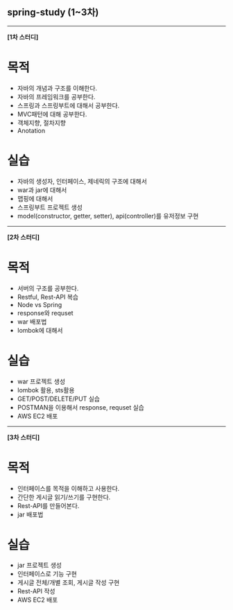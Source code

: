 ## spring-study (1~3차)


***
**[1차 스터디]**

# 목적
- 자바의 개념과 구조를 이해한다.
- 자바의 프레임워크를 공부한다.
- 스프링과 스프링부트에 대해서 공부한다.
- MVC패턴에 대해 공부한다.
- 객체지향, 절차지향
- Anotation

# 실습
- 자바의 생성자, 인터페이스, 제네릭의 구조에 대해서
- war과 jar에 대해서 
- 맵핑에 대해서 
- 스프링부트 프로젝트 생성
- model(constructor, getter, setter), api(controller)를 유저정보 구현 


***
**[2차 스터디]**

# 목적
- 서버의 구조를 공부한다.
- Restful, Rest-API 복습
- Node vs Spring
- response와 requset 
- war 배포법
- lombok에 대해서

# 실습
- war 프로젝트 생성
- lombok 활용, sts활용
- GET/POST/DELETE/PUT 실습 
- POSTMAN을 이용해서 response, requset 실습
- AWS EC2 배포


***
**[3차 스터디]**

# 목적
- 인터페이스를 목적을 이해하고 사용한다. 
- 간단한 게시글 읽기/쓰기를 구현한다.
- Rest-API를 만들어본다.
- jar 배포법

# 실습
- jar 프로젝트 생성
- 인터페이스로 기능 구현
- 게시글 전체/개별 조회, 게시글 작성 구현 
- Rest-API 작성 
- AWS EC2 배포
